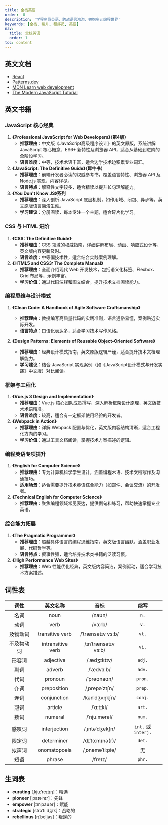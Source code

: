 ```yaml
---
title: 全栈英语
order:  0
description: '学程序员英语，跨越语言鸿沟，拥抱多元编程世界'
keywords: [全栈, 紫升, 程序员, 英语]
nav:
  title: 全栈英语
  order: 1
toc: content
---
```


## 英文文档

- [React](https://react.dev/learn)
- [Patterns.dev](https://www.patterns.dev/)
- [MDN Learn web development](https://developer.mozilla.org/en-US/docs/Learn_web_development)
- [The Modern JavaScript Tutorial](https://javascript.info/)

## 英文书籍

### JavaScript 核心经典

1. **《Professional JavaScript for Web Developers》（第4版）**
   - **推荐理由**：中文版《JavaScript高级程序设计》的英文原版，系统讲解 JavaScript 核心概念、ES6+ 新特性及浏览器 API，适合从基础到进阶的全阶段学习。
   - **语言难度**：中等，技术术语丰富，适合边学技术边积累专业词汇。
2. **《JavaScript: The Definitive Guide》（犀牛书）**
   - **推荐理由**：前端开发者必读的权威参考书，覆盖语言特性、浏览器 API 及 Node.js 实现，内容详尽。
   - **语言特点**：解释性文字较多，适合精读以提升长句理解能力。
3. **《You Don't Know JS》系列**
   - **推荐理由**：深入剖析 JavaScript 底层机制，如作用域、闭包、异步等，英文原版语言简洁生动。
   - **学习建议**：分册阅读，每本专注一个主题，适合碎片化学习。

### CSS 与 HTML 进阶

1. **《CSS: The Definitive Guide》**
   - **推荐理由**：CSS 领域的权威指南，详细讲解布局、动画、响应式设计等，英文版内容更新及时。
   - **语言难度**：中等偏技术性，适合结合实践案例理解。
2. **《HTML5 and CSS3: The Complete Manual》**
   - **推荐理由**：全面介绍现代 Web 开发技术，包括语义化标签、Flexbox、Grid 布局等，示例丰富。
   - **学习价值**：通过代码注释和图文结合，提升技术文档阅读能力。

### 编程思维与设计模式

1. **《Clean Code: A Handbook of Agile Software Craftsmanship》**
   - **推荐理由**：教授编写高质量代码的实践准则，语言通俗易懂，案例贴近实际开发。
   - **语言特点**：口语化表达多，适合学习技术写作风格。

2. **《Design Patterns: Elements of Reusable Object-Oriented Software》**
   - **推荐理由**：经典设计模式指南，英文原版逻辑严谨，适合提升技术文档理解能力。
   - **学习建议**：结合 JavaScript 实现案例（如《JavaScript设计模式与开发实践》中文版）对比阅读。

### 框架与工程化

1. **《Vue.js 3 Design and Implementation》**
   - **推荐理由**：Vue.js 核心团队成员撰写，深入解析框架设计原理，英文版技术术语精准。
   - **语言难度**：较高，适合有一定框架使用经验的开发者。
2. **《Webpack in Action》**
   - **推荐理由**：详解 Webpack 配置与优化，英文版内容结构清晰，适合工程化方向的学习。
   - **学习价值**：通过工具文档阅读，掌握技术方案描述的逻辑。

### 编程英语专项提升

1. **《English for Computer Science》**
    - **推荐理由**：专为计算机科学学生设计，涵盖编程术语、技术文档写作及沟通技巧。
    - **适用场景**：适合需要提升技术英语综合能力（如邮件、会议交流）的开发者。
2. **《Technical English for Computer Science》**
    - **推荐理由**：聚焦编程领域常见表达，提供例句和练习，帮助快速掌握专业英语。

### 综合能力拓展

1. **《The Pragmatic Programmer》**
    - **推荐理由**：超越具体语言的编程思维指南，英文版语言幽默，涵盖职业发展、代码哲学等。
    - **语言特点**：叙事性强，适合培养技术类书籍的泛读习惯。
2. **《High Performance Web Sites》**
    - **推荐理由**：Web 性能优化经典，英文版内容简洁，案例驱动，适合学习技术方案描述。

## 词性表

|词性|英文名称|音标|缩写|
|:-:|:-:|:-:|:-:|
|名词|noun|/naʊn/|`n.`|
|动词|verb|/vɜːrb/|`v.`|
|及物动词|transitive verb|/ˈtrænsətɪv vɜːb/|`vt.`|
|不及物动词|intransitive verb|/ɪnˈtrænsətɪv vɜːb/|`vi.`|
|形容词|adjective|/ˈædʒɪktɪv/|`adj.`|
|副词|adverb|/ˈædvɜːb/|`adv.`|
|代词|pronoun|/ˈprəʊnaʊn/|`pron.`|
|介词|preposition|/ˌprepəˈzɪʃn/|`prep.`|
|连词|conjunction|/kənˈdʒʌŋkʃn/|`conj.`|
|冠词|article|/ˈɑːtɪkl/|`art.`|
|数词|numeral|/ˈnjuːmərəl/|`num.`|
|感叹词|interjection|/ˌɪntəˈdʒekʃn/|`int.` 或 `interj.`|
|限定词|determiner|/dɪˈtɜːmɪnə(r)/|`det.`|
|拟声词|onomatopoeia|/ˌɒnəməˈtiːpiə/|无|
|短语|phrase|/freɪz/|`phr.`|

## 生词表

- **curating** [ˌkjuːˈreɪtɪŋ]：精选
- **pioneer** [ˌpaɪəˈnɪr]：先锋
- **empower** [ɪmˈpaʊər]：赋能
- **strategic** [strəˈtiːdʒɪk]：战略的
- **rebellious** [rɪˈbeljəs]：叛逆的
